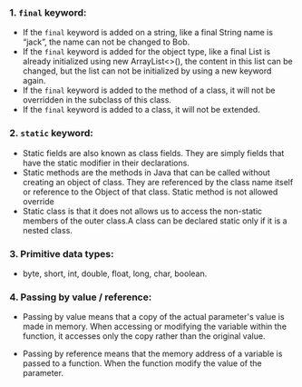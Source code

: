 ### 1. `final` keyword:
- If the `final` keyword is added on a string, like a final String name is “jack”, the name can not be changed to Bob. 
- If the `final` keyword is added for the object type, like a final List is already initialized using new ArrayList<>(), the content in this list can be changed, but the list can not be initialized by using a new keyword again. 
- If the `final` keyword is added to the method of a class, it will not be overridden in the subclass of this class. 
- If the `final` keyword is added to a class, it will not be extended.

### 2. `static` keyword:
- Static fields are also known as class fields. They are simply fields that have the static modifier in their declarations.
- Static methods are the methods in Java that can be called without creating an object of class. They are referenced by the class name itself or reference to the Object of that class. Static method is not allowed override
- Static class is that it does not allows us to access the non-static members of the outer class.A class can be declared static only if it is a nested class.

### 3. Primitive data types:
- byte, short, int, double, float, long, char, boolean.

### 4. Passing by value / reference:
- Passing by value means that a copy of the actual parameter's value is made in memory. When accessing or modifying the variable within the function, it accesses only the copy rather than the original value.

- Passing by reference means that the memory address of a variable is passed to a function. When the function modify the value of the parameter.
